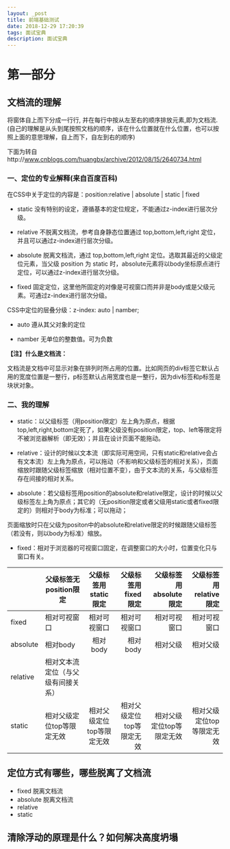 ```yaml
---
layout: _post
title: 前端基础测试
date: 2018-12-29 17:20:39
tags: 面试宝典
description: 面试宝典
---
```


# 第一部分

## 文档流的理解

将窗体自上而下分成一行行, 并在每行中按从左至右的顺序排放元素,即为文档流.(自己的理解是从头到尾按照文档的顺序，该在什么位置就在什么位置，也可以按照上面的意思理解，自上而下，自左到右的顺序)

下面为转自http://www.cnblogs.com/huangbx/archive/2012/08/15/2640734.html


### 一、定位的专业解释(来自百度百科)

在CSS中关于定位的内容是：position:relative | absolute | static | fixed

* static 没有特别的设定，遵循基本的定位规定，不能通过z-index进行层次分级。

* relative 不脱离文档流，参考自身静态位置通过 top,bottom,left,right 定位，并且可以通过z-index进行层次分级。

* absolute 脱离文档流，通过 top,bottom,left,right 定位。选取其最近的父级定位元素，当父级 position 为 static 时，absolute元素将以body坐标原点进行定位，可以通过z-index进行层次分级。

* fixed 固定定位，这里他所固定的对像是可视窗口而并非是body或是父级元素。可通过z-index进行层次分级。

CSS中定位的层叠分级：z-index: auto | namber;

* auto 遵从其父对象的定位

* namber 无单位的整数值。可为负数

**【注】什么是文档流：**

文档流是文档中可显示对象在排列时所占用的位置。比如网页的div标签它默认占用的宽度位置是一整行，p标签默认占用宽度也是一整行，因为div标签和p标签是块状对象。

### 二、我的理解

* static：以父级标签（用position限定）左上角为原点，根据top,left,right,bottom定死了，如果父级没有position限定，top、left等限定将不被浏览器解析（即无效）；并且在设计页面不能拖动。 

* relative：设计的时候以文本流（即实际可用空间，只有static和relative会占有文本流）左上角为原点，可以拖动（不影响和父级标签的相对关系），页面缩放时跟随父级标签缩放（相对位置不变），由于文本流的关系，与父级标签存在间接的相对关系。

* absolute：若父级标签用position的absolute和relative限定，设计的时候以父级标签左上角为原点；其它的（无position限定或者父级用static或者fixed限定的）则相对于body为标准；可以拖动；

页面缩放时只在父级为positon中的absolute和relative限定的时候跟随父级标签（若没有，则以body为标准）缩放。

* fixed：相对于浏览器的可视窗口固定，在调整窗口的大小时，位置变化只与窗口有关。

| | 父级标签无position限定 | 父级标签用static限定 | 父级标签用fixed限定 | 父级标签用absolute限定	 | 父级标签用relative限定 
| ------------- | ------------- |:-------------:| -----:| -----:| -----:|
| fixed	| 相对可视窗口 | 相对可视窗口 | 相对可视窗口 | 相对可视窗口	 | 相对可视窗口 
| absolute | 相对body | 相对body | 相对body | 相对父级	 | 相对父级 
| relative | 相对文本流定位（与父级有间接关系）
| static | 相对父级定位top等限定无效 | 相对父级定位top等限定无效 | 相对父级定位top等限定无效 | 相对父级定位top等限定无效 | 相对父级定位top等限定无效 

## 定位方式有哪些，哪些脱离了文档流
 
* fixed 脱离文档流
* absolute 脱离文档流
* relative 
* static

## 清除浮动的原理是什么？如何解决高度坍塌
